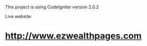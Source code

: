 This project is using CodeIgniter version 2.0.2

Live website: 

http://www.ezwealthpages.com
========
